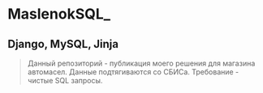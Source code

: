 # MaslenokSQL_

## Django, MySQL, Jinja

> Данный репозиторий - публикация моего решения для магазина автомасел. Данные подтягиваются со СБИСа. Требование - чистые SQL запросы.
